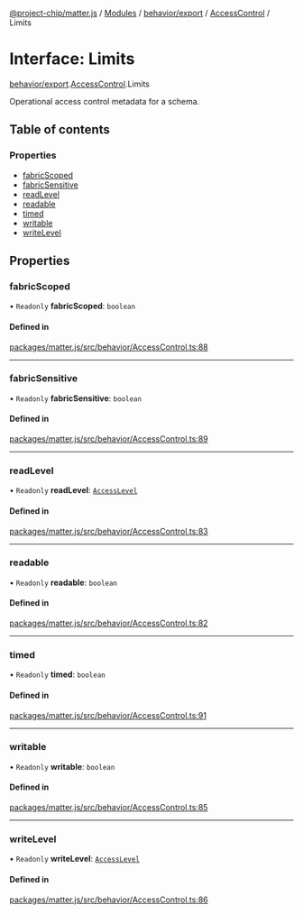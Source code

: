[@project-chip/matter.js](../README.md) / [Modules](../modules.md) / [behavior/export](../modules/behavior_export.md) / [AccessControl](../modules/behavior_export.AccessControl.md) / Limits

# Interface: Limits

[behavior/export](../modules/behavior_export.md).[AccessControl](../modules/behavior_export.AccessControl.md).Limits

Operational access control metadata for a schema.

## Table of contents

### Properties

- [fabricScoped](behavior_export.AccessControl.Limits.md#fabricscoped)
- [fabricSensitive](behavior_export.AccessControl.Limits.md#fabricsensitive)
- [readLevel](behavior_export.AccessControl.Limits.md#readlevel)
- [readable](behavior_export.AccessControl.Limits.md#readable)
- [timed](behavior_export.AccessControl.Limits.md#timed)
- [writable](behavior_export.AccessControl.Limits.md#writable)
- [writeLevel](behavior_export.AccessControl.Limits.md#writelevel)

## Properties

### fabricScoped

• `Readonly` **fabricScoped**: `boolean`

#### Defined in

[packages/matter.js/src/behavior/AccessControl.ts:88](https://github.com/project-chip/matter.js/blob/0c058ae17fdba4c0b89b8b13c309011d51782299/packages/matter.js/src/behavior/AccessControl.ts#L88)

___

### fabricSensitive

• `Readonly` **fabricSensitive**: `boolean`

#### Defined in

[packages/matter.js/src/behavior/AccessControl.ts:89](https://github.com/project-chip/matter.js/blob/0c058ae17fdba4c0b89b8b13c309011d51782299/packages/matter.js/src/behavior/AccessControl.ts#L89)

___

### readLevel

• `Readonly` **readLevel**: [`AccessLevel`](../enums/cluster_export.AccessLevel.md)

#### Defined in

[packages/matter.js/src/behavior/AccessControl.ts:83](https://github.com/project-chip/matter.js/blob/0c058ae17fdba4c0b89b8b13c309011d51782299/packages/matter.js/src/behavior/AccessControl.ts#L83)

___

### readable

• `Readonly` **readable**: `boolean`

#### Defined in

[packages/matter.js/src/behavior/AccessControl.ts:82](https://github.com/project-chip/matter.js/blob/0c058ae17fdba4c0b89b8b13c309011d51782299/packages/matter.js/src/behavior/AccessControl.ts#L82)

___

### timed

• `Readonly` **timed**: `boolean`

#### Defined in

[packages/matter.js/src/behavior/AccessControl.ts:91](https://github.com/project-chip/matter.js/blob/0c058ae17fdba4c0b89b8b13c309011d51782299/packages/matter.js/src/behavior/AccessControl.ts#L91)

___

### writable

• `Readonly` **writable**: `boolean`

#### Defined in

[packages/matter.js/src/behavior/AccessControl.ts:85](https://github.com/project-chip/matter.js/blob/0c058ae17fdba4c0b89b8b13c309011d51782299/packages/matter.js/src/behavior/AccessControl.ts#L85)

___

### writeLevel

• `Readonly` **writeLevel**: [`AccessLevel`](../enums/cluster_export.AccessLevel.md)

#### Defined in

[packages/matter.js/src/behavior/AccessControl.ts:86](https://github.com/project-chip/matter.js/blob/0c058ae17fdba4c0b89b8b13c309011d51782299/packages/matter.js/src/behavior/AccessControl.ts#L86)

